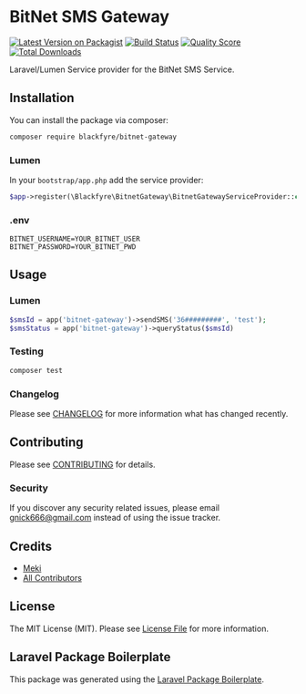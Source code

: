 # BitNet SMS Gateway

[![Latest Version on Packagist](https://img.shields.io/packagist/v/blackfyre/bitnet-gateway.svg?style=flat-square)](https://packagist.org/packages/blackfyre/bitnet-gateway)
[![Build Status](https://img.shields.io/travis/blackfyre/bitnet-gateway/master.svg?style=flat-square)](https://travis-ci.org/blackfyre/bitnet-gateway)
[![Quality Score](https://img.shields.io/scrutinizer/g/blackfyre/bitnet-gateway.svg?style=flat-square)](https://scrutinizer-ci.com/g/blackfyre/bitnet-gateway)
[![Total Downloads](https://img.shields.io/packagist/dt/blackfyre/bitnet-gateway.svg?style=flat-square)](https://packagist.org/packages/blackfyre/bitnet-gateway)

Laravel/Lumen Service provider for the BitNet SMS Service.

## Installation

You can install the package via composer:

```bash
composer require blackfyre/bitnet-gateway
```

### Lumen

In your `bootstrap/app.php` add the service provider:

``` php
$app->register(\Blackfyre\BitnetGateway\BitnetGatewayServiceProvider::class);
```

### .env

```
BITNET_USERNAME=YOUR_BITNET_USER
BITNET_PASSWORD=YOUR_BITNET_PWD
```

## Usage

### Lumen

``` php
$smsId = app('bitnet-gateway')->sendSMS('36#########', 'test');
$smsStatus = app('bitnet-gateway')->queryStatus($smsId)
```

### Testing

``` bash
composer test
```

### Changelog

Please see [CHANGELOG](CHANGELOG.md) for more information what has changed recently.

## Contributing

Please see [CONTRIBUTING](CONTRIBUTING.md) for details.

### Security

If you discover any security related issues, please email gnick666@gmail.com instead of using the issue tracker.

## Credits

- [Meki](https://github.com/blackfyre)
- [All Contributors](../../contributors)

## License

The MIT License (MIT). Please see [License File](LICENSE.md) for more information.

## Laravel Package Boilerplate

This package was generated using the [Laravel Package Boilerplate](https://laravelpackageboilerplate.com).
